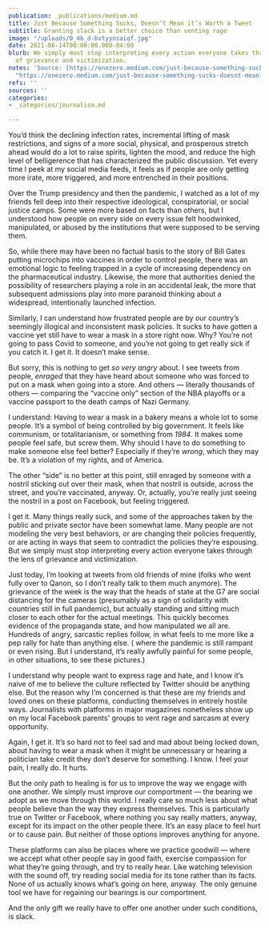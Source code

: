 ```yaml
---
publication: _publications/medium.md
title: Just Because Something Sucks, Doesn’t Mean it’s Worth a Tweet
subtitle: Granting slack is a better choice than venting rage
image: "/uploads/0_4b_d-bvtyynsaiqf.jpg"
date: 2021-06-14T00:00:00.000-04:00
blurb: We simply must stop interpreting every action everyone takes through the lens
  of grievance and victimization.
notes: 'Source: [https://onezero.medium.com/just-because-something-sucks-doesnt-mean-it-s-worth-a-tweet-5ee243c15d92](https://onezero.medium.com/just-because-something-sucks-doesnt-mean-it-s-worth-a-tweet-5ee243c15d92
  "https://onezero.medium.com/just-because-something-sucks-doesnt-mean-it-s-worth-a-tweet-5ee243c15d92")'
refs: ''
sources: ''
categories:
- _categories/journalism.md

---
```

You’d think the declining infection rates, incremental lifting of mask restrictions, and signs of a more social, physical, and prosperous stretch ahead would do a lot to raise spirits, lighten the mood, and reduce the high level of belligerence that has characterized the public discussion. Yet every time I peek at my social media feeds, it feels as if people are only getting more irate, more triggered, and more entrenched in their positions.

Over the Trump presidency and then the pandemic, I watched as a lot of my friends fell deep into their respective ideological, conspiratorial, or social justice camps. Some were more based on facts than others, but I understood how people on every side on every issue felt hoodwinked, manipulated, or abused by the institutions that were supposed to be serving them.

So, while there may have been no factual basis to the story of Bill Gates putting microchips into vaccines in order to control people, there was an emotional logic to feeling trapped in a cycle of increasing dependency on the pharmaceutical industry. Likewise, the more that authorities denied the possibility of researchers playing a role in an accidental leak, the more that subsequent admissions play into more paranoid thinking about a widespread, intentionally launched infection.

Similarly, I can understand how frustrated people are by our country’s seemingly illogical and inconsistent mask policies. It sucks to have gotten a vaccine yet still have to wear a mask in a store right now. Why? You’re not going to pass Covid to someone, and you’re not going to get really sick if you catch it. I get it. It doesn’t make sense.

But sorry, this is nothing to get _so very angry_ about. I see tweets from people, _enraged_ that they have heard about someone who was forced to put on a mask when going into a store. And others — literally thousands of others — comparing the “vaccine only” section of the NBA playoffs or a vaccine passport to the death camps of Nazi Germany.

I understand: Having to wear a mask in a bakery means a whole lot to some people. It’s a symbol of being controlled by big government. It feels like communism, or totalitarianism, or something from _1984_. It makes some people feel safe, but screw them. Why should I have to do something to make someone else feel better? Especially if they’re _wrong_, which they may be. It’s a violation of my rights, and of America.

The other “side” is no better at this point, still enraged by someone with a nostril sticking out over their mask, when that nostril is outside, across the street, and you’re vaccinated, anyway. Or, actually, you’re really just seeing the nostril in a post on Facebook, but feeling triggered.

I get it. Many things really suck, and some of the approaches taken by the public and private sector have been somewhat lame. Many people are not modeling the very best behaviors, or are changing their policies frequently, or are acting in ways that seem to contradict the policies they’re espousing. But we simply must stop interpreting every action everyone takes through the lens of grievance and victimization.

Just today, I’m looking at tweets from old friends of mine (folks who went fully over to Qanon, so I don’t really talk to them much anymore). The grievance of the week is the way that the heads of state at the G7 are social distancing for the cameras (presumably as a sign of solidarity with countries still in full pandemic), but actually standing and sitting much closer to each other for the actual meetings. This quickly becomes evidence of the propaganda state, and how manipulated we all are. Hundreds of angry, sarcastic replies follow, in what feels to me more like a pep rally for hate than anything else. ( where the pandemic is still rampant or even rising. But I understand, it’s really awfully painful for some people, in other situations, to see these pictures.)

I understand why people want to express rage and hate, and I know it’s naive of me to believe the culture reflected by Twitter should be anything else. But the reason why I’m concerned is that these are my friends and loved ones on these platforms, conducting themselves in entirely hostile ways. Journalists with platforms in major magazines nonetheless show up on my local Facebook parents' groups to vent rage and sarcasm at every opportunity.

Again, I get it. It’s so hard not to feel sad and mad about being locked down, about having to wear a mask when it might be unnecessary or hearing a politician take credit they don’t deserve for something. I know. I feel your pain, I really do. It hurts.

But the only path to healing is for us to improve the way we engage with one another. We simply must improve our comportment — the bearing we adopt as we move through this world. I really care so much less about what people believe than the way they express themselves. This is particularly true on Twitter or Facebook, where nothing you say really matters, anyway, except for its impact on the other people there. It’s an easy place to feel hurt or to cause pain. But neither of those options improves anything for anyone.

These platforms can also be places where we practice goodwill — where we accept what other people say in good faith, exercise compassion for what they’re going through, and try to really hear. Like watching television with the sound off, try reading social media for its tone rather than its facts. None of us actually knows what’s going on here, anyway. The only genuine tool we have for regaining our bearings is our comportment.

And the only gift we really have to offer one another under such conditions, is slack.